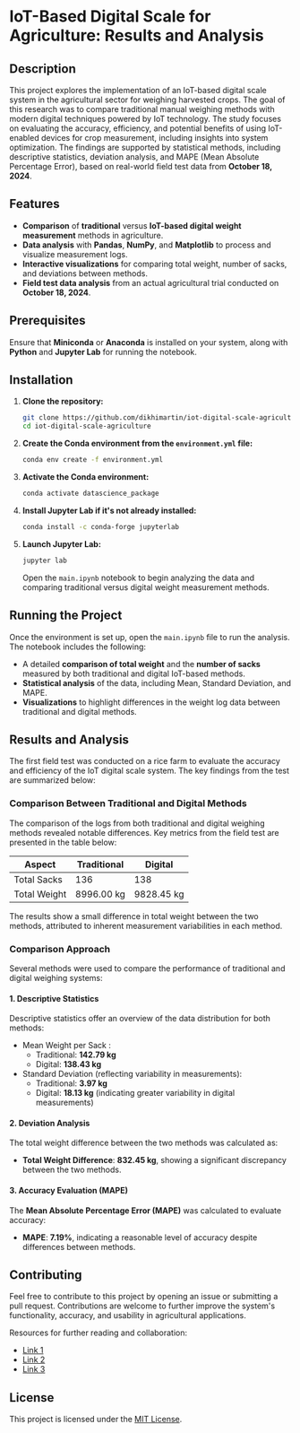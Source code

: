 # IoT-Based Digital Scale for Agriculture: Results and Analysis

## Description

This project explores the implementation of an IoT-based digital scale system in the agricultural sector for weighing harvested crops. The goal of this research was to compare traditional manual weighing methods with modern digital techniques powered by IoT technology. The study focuses on evaluating the accuracy, efficiency, and potential benefits of using IoT-enabled devices for crop measurement, including insights into system optimization. The findings are supported by statistical methods, including descriptive statistics, deviation analysis, and MAPE (Mean Absolute Percentage Error), based on real-world field test data from **October 18, 2024**.

## Features

- **Comparison** of **traditional** versus **IoT-based digital weight measurement** methods in agriculture.
- **Data analysis** with **Pandas**, **NumPy**, and **Matplotlib** to process and visualize measurement logs.
- **Interactive visualizations** for comparing total weight, number of sacks, and deviations between methods.
- **Field test data analysis** from an actual agricultural trial conducted on **October 18, 2024**.

## Prerequisites

Ensure that **Miniconda** or **Anaconda** is installed on your system, along with **Python** and **Jupyter Lab** for running the notebook.

## Installation

1. **Clone the repository:**

   ```bash
   git clone https://github.com/dikhimartin/iot-digital-scale-agriculture.git
   cd iot-digital-scale-agriculture
   ```

2. **Create the Conda environment from the `environment.yml` file:**

   ```bash
   conda env create -f environment.yml
   ```

3. **Activate the Conda environment:**

   ```bash
   conda activate datascience_package
   ```

4. **Install Jupyter Lab if it's not already installed:**

   ```bash
   conda install -c conda-forge jupyterlab
   ```

5. **Launch Jupyter Lab:**

   ```bash
   jupyter lab
   ```

   Open the `main.ipynb` notebook to begin analyzing the data and comparing traditional versus digital weight measurement methods.

## Running the Project

Once the environment is set up, open the `main.ipynb` file to run the analysis. The notebook includes the following:

- A detailed **comparison of total weight** and the **number of sacks** measured by both traditional and digital IoT-based methods.
- **Statistical analysis** of the data, including Mean, Standard Deviation, and MAPE.
- **Visualizations** to highlight differences in the weight log data between traditional and digital methods.

## Results and Analysis

The first field test was conducted on a rice farm to evaluate the accuracy and efficiency of the IoT digital scale system. The key findings from the test are summarized below:

### **Comparison Between Traditional and Digital Methods**

The comparison of the logs from both traditional and digital weighing methods revealed notable differences. Key metrics from the field test are presented in the table below:

| Aspect       | Traditional | Digital    |
| ------------ | ----------- | ---------- |
| Total Sacks  | 136         | 138        |
| Total Weight | 8996.00 kg  | 9828.45 kg |

The results show a small difference in total weight between the two methods, attributed to inherent measurement variabilities in each method.

### **Comparison Approach**

Several methods were used to compare the performance of traditional and digital weighing systems:

#### **1. Descriptive Statistics**

Descriptive statistics offer an overview of the data distribution for both methods:

- Mean Weight per Sack :
  - Traditional: **142.79 kg**
  - Digital: **138.43 kg**
- Standard Deviation (reflecting variability in measurements):
  - Traditional: **3.97 kg**
  - Digital: **18.13 kg** (indicating greater variability in digital measurements)

#### **2. Deviation Analysis**

The total weight difference between the two methods was calculated as:

- **Total Weight Difference**: **832.45 kg**, showing a significant discrepancy between the two methods.

#### **3. Accuracy Evaluation (MAPE)**

The **Mean Absolute Percentage Error (MAPE)** was calculated to evaluate accuracy:

- **MAPE**: **7.19%**, indicating a reasonable level of accuracy despite differences between methods.

## Contributing

Feel free to contribute to this project by opening an issue or submitting a pull request. Contributions are welcome to further improve the system's functionality, accuracy, and usability in agricultural applications.

Resources for further reading and collaboration:

- [Link 1](https://chatgpt.com/c/6752b2e8-0740-800b-afbd-0155afd2f15f#)
- [Link 2](https://chatgpt.com/c/6752b2e8-0740-800b-afbd-0155afd2f15f#)
- [Link 3](https://chatgpt.com/c/6752b2e8-0740-800b-afbd-0155afd2f15f#)

## License

This project is licensed under the [MIT License](https://opensource.org/licenses/MIT).